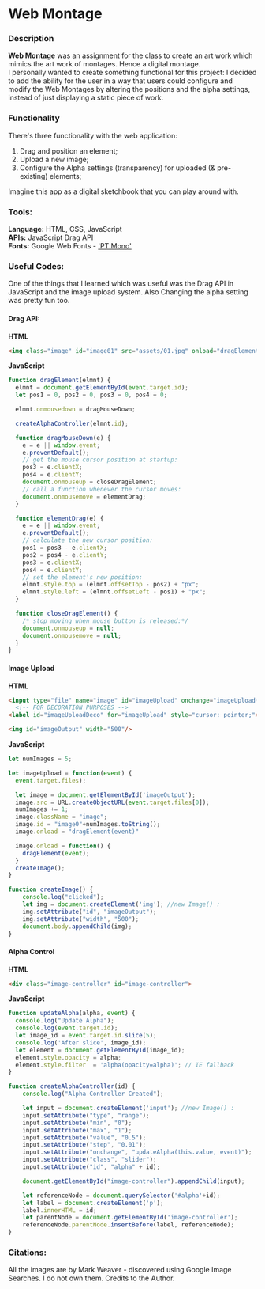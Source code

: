 # Web Montage
### Description
**Web Montage** was an assignment for the class to create an art work which mimics the art work of montages. Hence a digital montage.  
I personally wanted to create something functional for this project: I decided to add the ability for the user in a way that users could configure and modify the Web Montages by altering the positions and the alpha settings, instead of just displaying a static piece of work.

### Functionality
There's three functionality with the web application:
1. Drag and position an element;
2. Upload a new image;
3. Configure the Alpha settings (transparency) for uploaded (& pre-existing) elements;  

Imagine this app as a digital sketchbook that you can play around with.

### Tools:
**Language:** HTML, CSS, JavaScript  
**APIs:** JavaScript Drag API  
**Fonts:** Google Web Fonts - ['PT Mono'](https://fonts.google.com/specimen/PT+Mono)

### Useful Codes:
One of the things that I learned which was useful was the Drag API in JavaScript and the image upload system. Also Changing the alpha setting was pretty fun too.  

#### Drag API:
**HTML**
```html
<img class="image" id="image01" src="assets/01.jpg" onload="dragElement(event)" alt="Mark-Weaver-01">
```
**JavaScript**
```JavaScript
function dragElement(elmnt) {
  elmnt = document.getElementById(event.target.id);
  let pos1 = 0, pos2 = 0, pos3 = 0, pos4 = 0;

  elmnt.onmousedown = dragMouseDown;

  createAlphaController(elmnt.id);

  function dragMouseDown(e) {
    e = e || window.event;
    e.preventDefault();
    // get the mouse cursor position at startup:
    pos3 = e.clientX;
    pos4 = e.clientY;
    document.onmouseup = closeDragElement;
    // call a function whenever the cursor moves:
    document.onmousemove = elementDrag;
  }

  function elementDrag(e) {
    e = e || window.event;
    e.preventDefault();
    // calculate the new cursor position:
    pos1 = pos3 - e.clientX;
    pos2 = pos4 - e.clientY;
    pos3 = e.clientX;
    pos4 = e.clientY;
    // set the element's new position:
    elmnt.style.top = (elmnt.offsetTop - pos2) + "px";
    elmnt.style.left = (elmnt.offsetLeft - pos1) + "px";
  }

  function closeDragElement() {
    /* stop moving when mouse button is released:*/
    document.onmouseup = null;
    document.onmousemove = null;
  }
}
```

#### Image Upload
**HTML**
```HTML
<input type="file" name="image" id="imageUpload" onchange="imageUpload(event)" accept="image/*" style="display: none;"/>
  <!-- FOR DECORATION PURPOSES -->
<label id="imageUploadDeco" for="imageUpload" style="cursor: pointer;">Upload an image</label>

<img id="imageOutput" width="500"/>
```
**JavaScript**
```JavaScript
let numImages = 5;

let imageUpload = function(event) {
  event.target.files);

  let image = document.getElementById('imageOutput');
  image.src = URL.createObjectURL(event.target.files[0]);
  numImages += 1;
  image.className = "image";
  image.id = "image0"+numImages.toString();
  image.onload = "dragElement(event)"

  image.onload = function() {
    dragElement(event);
  }
  createImage();
}

function createImage() {
    console.log("clicked");
    let img = document.createElement('img'); //new Image() :
    img.setAttribute("id", "imageOutput");
    img.setAttribute("width", "500");
    document.body.appendChild(img);
}
```

#### Alpha Control
**HTML**
```html
<div class="image-controller" id="image-controller">
```
**JavaScript**
```JavaScript
function updateAlpha(alpha, event) {
  console.log("Update Alpha");
  console.log(event.target.id);
  let image_id = event.target.id.slice(5);
  console.log('After slice', image_id);
  let element = document.getElementById(image_id);
  element.style.opacity = alpha;
  element.style.filter  = 'alpha(opacity=alpha)'; // IE fallback
}

function createAlphaController(id) {
    console.log("Alpha Controller Created");

    let input = document.createElement('input'); //new Image() :
    input.setAttribute("type", "range");
    input.setAttribute("min", "0");
    input.setAttribute("max", "1");
    input.setAttribute("value", "0.5");
    input.setAttribute("step", "0.01");
    input.setAttribute("onchange", "updateAlpha(this.value, event)");
    input.setAttribute("class", "slider");
    input.setAttribute("id", "alpha" + id);

    document.getElementById("image-controller").appendChild(input);

    let referenceNode = document.querySelector('#alpha'+id);
    let label = document.createElement('p');
    label.innerHTML = id;
    let parentNode = document.getElementById('image-controller');
    referenceNode.parentNode.insertBefore(label, referenceNode);
}

```

### Citations:
All the images are by Mark Weaver - discovered using Google Image Searches. I do not own them. Credits to the Author.
